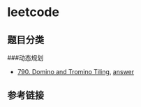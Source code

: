 # leetcode

## 题目分类

###动态规划
  * [790. Domino and Tromino Tiling](https://leetcode.com/problems/domino-and-tromino-tiling/), [answer](https://www.youtube.com/watch?v=S-fUTfqrdq8)


## 参考链接
